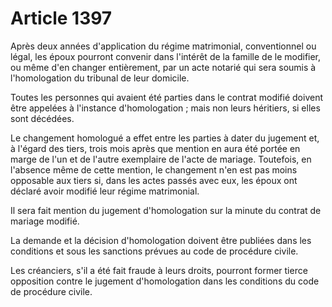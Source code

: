 # Article 1397

Après deux années d'application du régime matrimonial, conventionnel ou légal, les époux pourront convenir dans l'intérêt de la famille de le modifier, ou même d'en changer entièrement, par un acte notarié qui sera soumis à l'homologation du tribunal de leur domicile.

Toutes les personnes qui avaient été parties dans le contrat modifié doivent être appelées à l'instance d'homologation ; mais non leurs héritiers, si elles sont décédées.

Le changement homologué a effet entre les parties à dater du jugement et, à l'égard des tiers, trois mois après que mention en aura été portée en marge de l'un et de l'autre exemplaire de l'acte de mariage. Toutefois, en l'absence même de cette mention, le changement n'en est pas moins opposable aux tiers si, dans les actes passés avec eux, les époux ont déclaré avoir modifié leur régime matrimonial.

Il sera fait mention du jugement d'homologation sur la minute du contrat de mariage modifié.

La demande et la décision d'homologation doivent être publiées dans les conditions et sous les sanctions prévues au code de procédure civile.

Les créanciers, s'il a été fait fraude à leurs droits, pourront former tierce opposition contre le jugement d'homologation dans les conditions du code de procédure civile.
